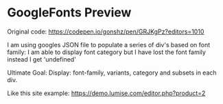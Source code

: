 # GoogleFonts Preview

Original code: https://codepen.io/gonshz/pen/GRJKgPz?editors=1010

I am using googles JSON file to populate a series of div's based on font family: I am able to display font category but I have lost the font family instead I get 'undefined'

Ultimate Goal:
Display: font-family, variants, category and subsets in each div.

Like this site example:
https://demo.lumise.com/editor.php?product=2
